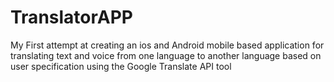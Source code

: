 # TranslatorAPP
My First attempt at creating an ios and Android mobile based application for translating text and voice from one language to another language based on user specification using the Google Translate API tool
